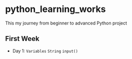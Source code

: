 # python_learning_works
This my journey from beginner to advanced Python project
## First Week
- Day 1: `Variables` `String` `input()`
